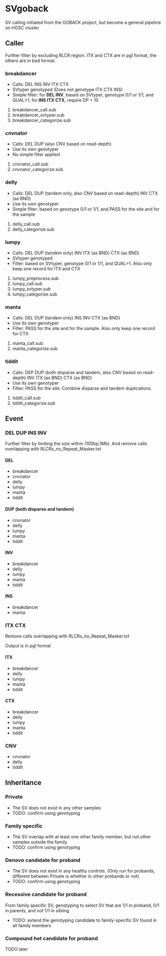 # SVgoback
SV calling initiated from the GOBACK project, but become a general pipeline on HGSC cluster

## Caller
Further filter by excluding RLCR region. ITX and CTX are in pgl format, the others are in bed format.

### breakdancer
* Calls: DEL INS INV ITX CTX
* SVtyper genotyped (Does not genotype ITX CTX INS)
* Simple filter: for __DEL INV__, based on SVtyper, genotype 0/1 or 1/1, and QUAL>1;
for __INS ITX CTX__, require DP > 10

01. breakdancer_call.sub
02. breakdancer_svtyper.sub
03. breakdancer_categorize.sub

### cnvnator
* Calls: DEL DUP (also CNV based on read-depth)
* Use its own genotyper
* No simple filter applied

01. cnvnator_call.sub
02. cnvnator_categorize.sub

### delly
* Calls: DEL DUP (tandem only, also CNV based on read-depth) INV CTX (as BND)
* Use its own genotyper
* Simple filter: based on genotype 0/1 or 1/1, and PASS for the site and for the sample

01. delly_call.sub
02. delly_categorize.sub

### lumpy
* Calls: DEL DUP (tandem only) INV ITX (as BND) CTX (as BND)
* SVtyper genotyped
* Filter: based on SVtyper, genotype 0/1 or 1/1, and QUAL>1. Also only keep one record for ITX and CTX

01. lumpy_preprocess.sub
02. lumpy_call.sub
03. lumpy_svtyper.sub
04. lumpy_categorize.sub

### manta
* Calls: DEL DUP (tandem only) INS INV CTX (as BND)
* Use its own genotyper
* Filter: PASS for the site and for the sample. Also only keep one record for CTX

01. manta_call.sub
02. manta_categorize.sub

### tiddit
* Calls: DEP DUP (both disparse and tandem, also CNV based on read-depth) INV ITX (as BND) CTX (as BND)
* Use its own genotyper
* Filter: PASS for the site. Combine disparse and tandem duplications.

01. tiddit_call.sub
02. tiddit_categorize.sub

## Event
### DEL DUP INS INV
Further filter by limiting the size within (100bp,1Mb). And remove calls overlapping with RLCRs_no_Repeat_Masker.txt

#### DEL
* breakdancer
* cnvnator
* delly
* lumpy
* manta
* tiddit

#### DUP (both disparse and tandem)
* cnvnator
* delly
* lumpy
* manta
* tiddit

#### INV
* breakdancer
* delly
* lumpy
* manta
* tiddit

#### INS
* breakdancer
* manta

### ITX CTX
Remove calls overlapping with RLCRs_no_Repeat_Masker.txt

Output is in pgl format

#### ITX
* breakdancer
* delly
* lumpy
* manta
* tiddit

#### CTX
* breakdancer
* delly
* lumpy
* manta
* tiddit

### CNV
* cnvnator
* delly
* tiddit

## Inheritance
### Private
* The SV does not exist in any other samples
* TODO: confirm using genotyping

### Family specific
* The SV overlap with at least one other family member, but not other samples outside the family
* TODO: confirm using genotyping

### Denovo candidate for proband
* The SV does not exist in any healthy controls.
(Only run for probands, different between Private is whether in other probands or not)
* TODO: confirm using genotyping

### Recessive candidate for proband
From family specific SV, genotyping to select SV that are 1/1 in proband, 0/1 in parents, and not 1/1 in sibling
* TODO: extend the genotyping candidate to family-specific SV found in all family members

### Compound het candidate for proband
TODO later






